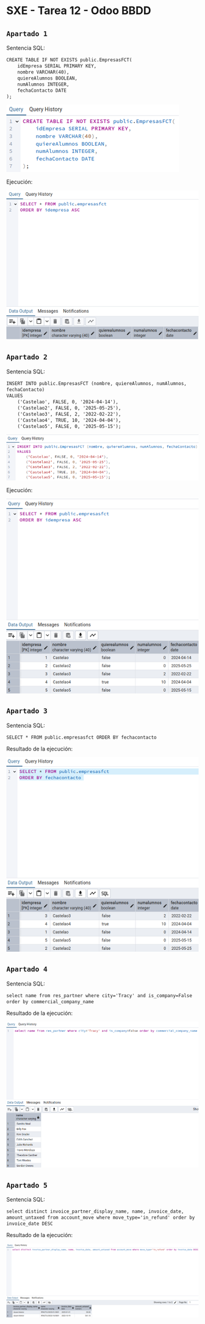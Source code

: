 # SXE - Tarea 12 - Odoo BBDD

## `Apartado 1`

Sentencia SQL:
```
CREATE TABLE IF NOT EXISTS public.EmpresasFCT(
	idEmpresa SERIAL PRIMARY KEY,
	nombre VARCHAR(40),
	quiereAlumnos BOOLEAN,
	numAlumnos INTEGER,
	fechaContacto DATE
);
```

![img1](./assets/1.png)

Ejecución:

![img1](./assets/12.png)

## `Apartado 2`

Sentencia SQL:
```
INSERT INTO public.EmpresasFCT (nombre, quiereAlumnos, numAlumnos, fechaContacto)
VALUES
    ('Castelao', FALSE, 0, '2024-04-14'),
    ('Castelao2', FALSE, 0, '2025-05-25'),
    ('Castelao3', FALSE, 2, '2022-02-22'),
    ('Castelao4', TRUE, 10, '2024-04-04'),
    ('Castelao5', FALSE, 0, '2025-05-15');
```

![img2](./assets/2.png)

Ejecución:

![img2](./assets/21.png)

## `Apartado 3`

Sentencia SQL:
```
SELECT * FROM public.empresasfct ORDER BY fechacontacto 
```

Resultado de la ejecución:

![img3](./assets/3.png)

## `Apartado 4`

Sentencia SQL:
```
select name from res_partner where city='Tracy' and is_company=False order by commercial_company_name
```

Resultado de la ejecución:

![img4](./assets/4.png)

## `Apartado 5`

Sentencia SQL:
```
select distinct invoice_partner_display_name, name, invoice_date, amount_untaxed from account_move where move_type='in_refund' order by invoice_date DESC
```

Resultado de la ejecución:

![img5](./assets/5.png)